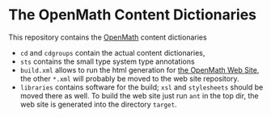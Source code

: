# The OpenMath Content Dictionaries

This repository contains the [OpenMath](http://openmath.org) content dictionaries

* `cd` and `cdgroups`  contain the actual content dictionaries,
* `sts` contains the small type system type annotations
* `build.xml` allows to run the html generation for [the OpenMath Web Site](http://www.openmath.org/cd), the other `*.xml` will probably be moved to the web site repository.
* `libraries` contains software for the build; `xsl` and `stylesheets` should be moved there as well. 
To build the web site just run `ant` in the top dir, the web site is generated into the directory `target`.
